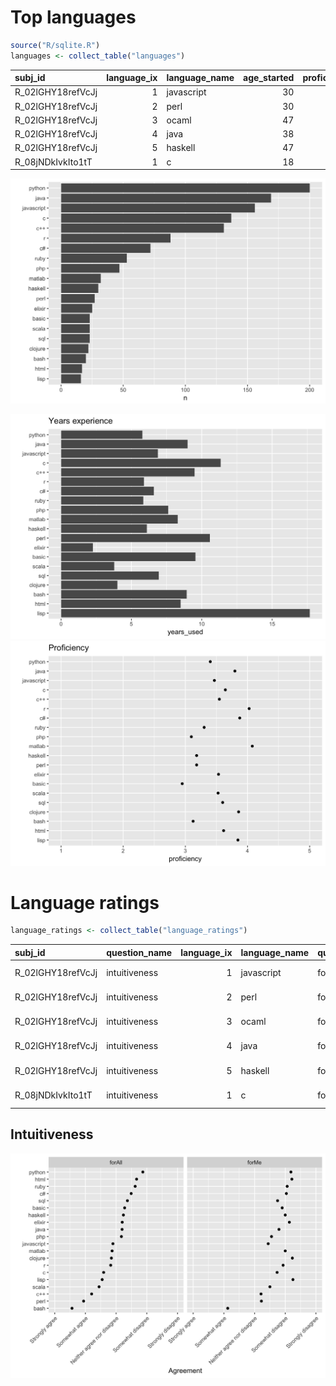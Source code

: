 # Top languages

``` r
source("R/sqlite.R")
languages <- collect_table("languages")
```

| subj\_id           | language\_ix | language\_name | age\_started | proficiency | years\_used |
| :----------------- | -----------: | :------------- | -----------: | ----------: | ----------: |
| R\_02lGHY18refVcJj |            1 | javascript     |           30 |           5 |          20 |
| R\_02lGHY18refVcJj |            2 | perl           |           30 |           4 |          15 |
| R\_02lGHY18refVcJj |            3 | ocaml          |           47 |           4 |           3 |
| R\_02lGHY18refVcJj |            4 | java           |           38 |           3 |           7 |
| R\_02lGHY18refVcJj |            5 | haskell        |           47 |           4 |           3 |
| R\_08jNDkIvkIto1tT |            1 | c              |           18 |           5 |           8 |

![](languages_files/figure-gfm/top-languages-1.png)<!-- -->

![](languages_files/figure-gfm/most-experience-1.png)<!-- -->![](languages_files/figure-gfm/most-experience-2.png)<!-- -->

# Language ratings

``` r
language_ratings <- collect_table("language_ratings")
```

| subj\_id           | question\_name | language\_ix | language\_name | question\_tag | agreement\_str             | agreement\_num | agreement\_label           |
| :----------------- | :------------- | -----------: | :------------- | :------------ | :------------------------- | -------------: | :------------------------- |
| R\_02lGHY18refVcJj | intuitiveness  |            1 | javascript     | forAll        | Neither agree nor disagree |              3 | Neither agree nor disagree |
| R\_02lGHY18refVcJj | intuitiveness  |            2 | perl           | forAll        | Neither agree nor disagree |              3 | Neither agree nor disagree |
| R\_02lGHY18refVcJj | intuitiveness  |            3 | ocaml          | forAll        | Neither agree nor disagree |              3 | Neither agree nor disagree |
| R\_02lGHY18refVcJj | intuitiveness  |            4 | java           | forAll        | Neither agree nor disagree |              3 | Neither agree nor disagree |
| R\_02lGHY18refVcJj | intuitiveness  |            5 | haskell        | forAll        | Neither agree nor disagree |              3 | Neither agree nor disagree |
| R\_08jNDkIvkIto1tT | intuitiveness  |            1 | c              | forAll        | Somewhat agree             |              4 | Somewhat agree             |

## Intuitiveness

![](languages_files/figure-gfm/intuitiveness-1.png)<!-- -->
